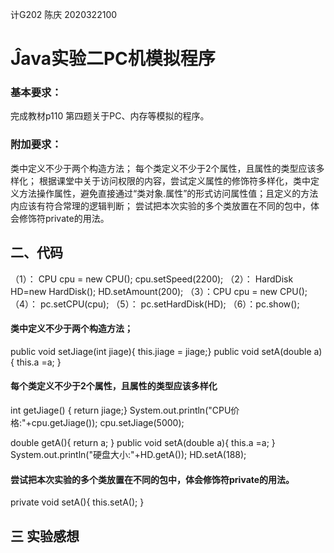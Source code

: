 计G202 陈庆 2020322100
# Ĵava实验二PC机模拟程序  
 
### 基本要求：
完成教材p110 第四题关于PC、内存等模拟的程序。 
### 附加要求：
类中定义不少于两个构造方法；
每个类定义不少于2个属性，且属性的类型应该多样化；
根据课堂中关于访问权限的内容，尝试定义属性的修饰符多样化，类中定义方法操作属性，避免直接通过“类对象.属性”的形式访问属性值；且定义的方法内应该有符合常理的逻辑判断；
尝试把本次实验的多个类放置在不同的包中，体会修饰符private的用法。
## 二、代码
（1）： CPU cpu = new CPU(); cpu.setSpeed(2200); 
（2）： HardDisk HD=new HardDisk(); HD.setAmount(200);
（3）：CPU cpu = new CPU();
（4）： pc.setCPU(cpu);
（5）： pc.setHardDisk(HD);
（6）：pc.show(); 
#### 类中定义不少于两个构造方法；   
 public void setJiage(int jiage){
			this.jiage = jiage;} public void setA(double a){ this.a =a; }

 #### 每个类定义不少于2个属性，且属性的类型应该多样化
  int getJiage() {
		      return jiage;}
 System.out.println("CPU价格:"+cpu.getJiage());  cpu.setJiage(5000);

double getA(){ return a; } public void setA(double a){ this.a =a; } System.out.println("硬盘大小:"+HD.getA()); HD.setA(188);

 #### 尝试把本次实验的多个类放置在不同的包中，体会修饰符private的用法。
  private void setA(){
			this.setA();
		}
  ## 三 实验感想
  
